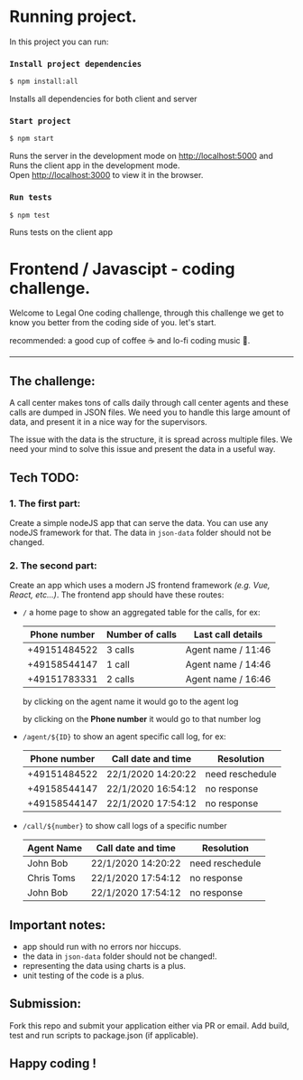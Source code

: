 # Running project.

In this project you can run:

### `Install project dependencies`

```bash
$ npm install:all
```

Installs all dependencies for both client and server

### `Start project`

```bash
$ npm start
```

Runs the server in the development mode on [http://localhost:5000](http://localhost:5000) and
Runs the client app in the development mode.\
Open [http://localhost:3000](http://localhost:3000) to view it in the browser.

### `Run tests`

```bash
$ npm test
```

Runs tests on the client app

# Frontend / Javascipt - coding challenge.

Welcome to Legal One coding challenge, through this challenge we get to know you better from the coding side of you. let's start.

recommended: a good cup of coffee ☕ and lo-fi coding music 🎵.

---

## The challenge:

A call center makes tons of calls daily through call center agents and these calls are dumped in JSON files. We need you to handle this large amount of data, and present it in a nice way for the supervisors.

The issue with the data is the structure, it is spread across multiple files. We need your mind to solve this issue and present the data in a useful way.

## Tech TODO:

### 1. The first part:

Create a simple nodeJS app that can serve the data. You can use any nodeJS framework for that. The data in `json-data` folder should not be changed.

### 2. The second part:

Create an app which uses a modern JS frontend framework _(e.g. Vue, React, etc...)_. The frontend app should have these routes:

-   `/` a home page to show an aggregated table for the calls, for ex:

    | Phone number | Number of calls | Last call details  |
    | ------------ | --------------- | ------------------ |
    | +49151484522 | 3 calls         | Agent name / 11:46 |
    | +49158544147 | 1 call          | Agent name / 14:46 |
    | +49151783331 | 2 calls         | Agent name / 16:46 |

    by clicking on the agent name it would go to the agent log

    by clicking on the **Phone number** it would go to that number log

-   `/agent/${ID}` to show an agent specific call log, for ex:

    | Phone number | Call date and time | Resolution      |
    | ------------ | ------------------ | --------------- |
    | +49151484522 | 22/1/2020 14:20:22 | need reschedule |
    | +49158544147 | 22/1/2020 16:54:12 | no response     |
    | +49158544147 | 22/1/2020 17:54:12 | no response     |

-   `/call/${number}` to show call logs of a specific number

    | Agent Name | Call date and time | Resolution      |
    | ---------- | ------------------ | --------------- |
    | John Bob   | 22/1/2020 14:20:22 | need reschedule |
    | Chris Toms | 22/1/2020 17:54:12 | no response     |
    | John Bob   | 22/1/2020 17:54:12 | no response     |

## Important notes:

-   app should run with no errors nor hiccups.
-   the data in `json-data` folder should not be changed!.
-   representing the data using charts is a plus.
-   unit testing of the code is a plus.

## Submission:

Fork this repo and submit your application either via PR or email. Add build, test and run scripts to package.json (if applicable).

## Happy coding !
